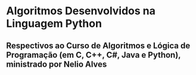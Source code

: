 # Algoritmos Desenvolvidos na Linguagem Python

## Respectivos ao Curso de Algoritmos e Lógica de Programação (em C, C++, C#, Java e Python), ministrado por Nelio Alves
